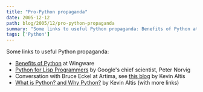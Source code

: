 ```yaml
---
title: "Pro-Python propaganda"
date: 2005-12-12
path: blog/2005/12/pro-python-propaganda
summary: "Some links to useful Python propaganda: Benefits of Python at Wingware Python for Lisp Programmers by Google's chief scientist, Peter Norvig Conversation with Bruce Eckel at Artima, see this blog by Kevin Altis What is Python."
tags: ['Python']
---
```


<p>Some links to useful Python propaganda:</p>

<ul class="simple"><li><a class="reference" href="http://archaeopteryx.com/python/benefits">Benefits of Python</a> at Wingware</li>
<li><a class="reference" href="http://www.norvig.com/python-lisp.html">Python for Lisp Programmers</a> by Google's chief scientist, Peter Norvig</li>
<li>Conversation with Bruce Eckel at Artima, see <a class="reference" href="http://altis.pycs.net/2003/07/21.html">this blog</a> by Kevin Altis</li>
<li><a class="reference" href="http://altis.pycs.net/stories/2003/04/16/whatIsPythonAndWhyPython.html">What is Python? and Why Python?</a> by Kevin Altis (with more links)</li>
</ul>

